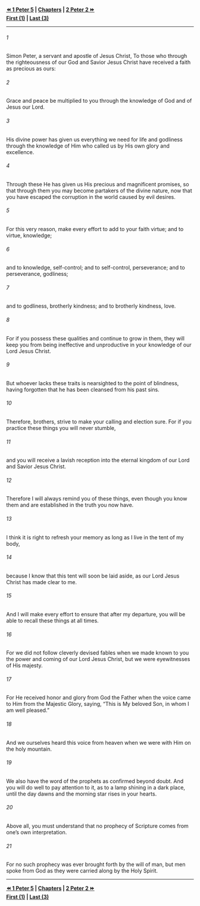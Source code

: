   
**[⏪ 1 Peter 5](../44.60%201%20Peter/1%20Peter%205.md) | [Chapters](./_index.md) | [2 Peter 2 ⏩](./2%20Peter%202.md)**  
**[First (1)](2%20Peter%201.md) | [Last (3)](./2%20Peter%203.md)**  
  
---  
  
###### 1  
Simon Peter, a servant and apostle of Jesus Christ, To those who through the righteousness of our God and Savior Jesus Christ have received a faith as precious as ours:  
  
###### 2  
Grace and peace be multiplied to you through the knowledge of God and of Jesus our Lord.  
  
###### 3  
His divine power has given us everything we need for life and godliness through the knowledge of Him who called us by His own glory and excellence.  
  
###### 4  
Through these He has given us His precious and magnificent promises, so that through them you may become partakers of the divine nature, now that you have escaped the corruption in the world caused by evil desires.  
  
###### 5  
For this very reason, make every effort to add to your faith virtue; and to virtue, knowledge;  
  
###### 6  
and to knowledge, self-control; and to self-control, perseverance; and to perseverance, godliness;  
  
###### 7  
and to godliness, brotherly kindness; and to brotherly kindness, love.  
  
###### 8  
For if you possess these qualities and continue to grow in them, they will keep you from being ineffective and unproductive in your knowledge of our Lord Jesus Christ.  
  
###### 9  
But whoever lacks these traits is nearsighted to the point of blindness, having forgotten that he has been cleansed from his past sins.  
  
###### 10  
Therefore, brothers, strive to make your calling and election sure. For if you practice these things you will never stumble,  
  
###### 11  
and you will receive a lavish reception into the eternal kingdom of our Lord and Savior Jesus Christ.  
  
###### 12  
Therefore I will always remind you of these things, even though you know them and are established in the truth you now have.  
  
###### 13  
I think it is right to refresh your memory as long as I live in the tent of my body,  
  
###### 14  
because I know that this tent will soon be laid aside, as our Lord Jesus Christ has made clear to me.  
  
###### 15  
And I will make every effort to ensure that after my departure, you will be able to recall these things at all times.  
  
###### 16  
For we did not follow cleverly devised fables when we made known to you the power and coming of our Lord Jesus Christ, but we were eyewitnesses of His majesty.  
  
###### 17  
For He received honor and glory from God the Father when the voice came to Him from the Majestic Glory, saying, “This is My beloved Son, in whom I am well pleased.”  
  
###### 18  
And we ourselves heard this voice from heaven when we were with Him on the holy mountain.  
  
###### 19  
We also have the word of the prophets as confirmed beyond doubt. And you will do well to pay attention to it, as to a lamp shining in a dark place, until the day dawns and the morning star rises in your hearts.  
  
###### 20  
Above all, you must understand that no prophecy of Scripture comes from one’s own interpretation.  
  
###### 21  
For no such prophecy was ever brought forth by the will of man, but men spoke from God as they were carried along by the Holy Spirit.  
  
  
---  
  
**[⏪ 1 Peter 5](../44.60%201%20Peter/1%20Peter%205.md) | [Chapters](./_index.md) | [2 Peter 2 ⏩](./2%20Peter%202.md)**  
**[First (1)](2%20Peter%201.md) | [Last (3)](./2%20Peter%203.md)**  
  
